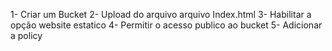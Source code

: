 1- Criar um Bucket 
2- Upload do arquivo arquivo Index.html
3- Habilitar a opção website estatico
4- Permitir o acesso publico ao bucket
5- Adicionar a policy
  
